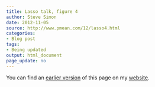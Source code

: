 ```yaml
---
title: Lasso talk, figure 4
author: Steve Simon
date: 2012-11-05
source: http://www.pmean.com/12/lasso4.html
categories:
- Blog post
tags:
- Being updated
output: html_document
page_update: no
---
```


You can find an [earlier version][sim1] of this page on my [website][sim2].

[sim1]: http://www.pmean.com/12/lasso4.html
[sim2]: http://www.pmean.com
